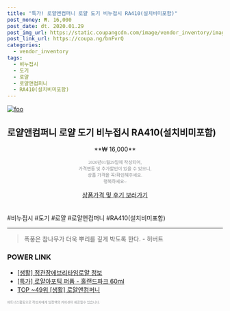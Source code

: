 ```yaml
--- 
title: "특가! 로얄앤컴퍼니 로얄 도기 비누접시 RA410(설치비미포함)" 
post_money: ₩. 16,000 
post_date: dt. 2020.01.29 
post_img_url: https://static.coupangcdn.com/image/vendor_inventory/images/2019/02/15/16/7/07082225-480a-46d1-98f6-3e027d8748aa.jpg 
post_link_url: https://coupa.ng/bnFvrQ 
categories: 
  - vendor_inventory 
tags: 
  - 비누접시 
  - 도기 
  - 로얄 
  - 로얄앤컴퍼니 
  - RA410(설치비미포함) 
--- 
```

[![foo](https://static.coupangcdn.com/image/vendor_inventory/images/2019/02/15/16/7/07082225-480a-46d1-98f6-3e027d8748aa.jpg)](https://coupa.ng/bnFvrQ) 

## 로얄앤컴퍼니 로얄 도기 비누접시 RA410(설치비미포함) 
<p style="text-align: center;">**₩ 16,000**</p> 
<p style="text-align: center;"><span style="color: #898c8f; font-family: Georgia,Times,serif; font-size: 0.75em;">2020년01월29일에 작성되어, <br>가격변동 및 추가할인이 있을 수 있으니,<br> 상품 가격을 꼭!확인해주세요.<br>행복하세요~</span> 
</p>	 
<div markdown="0" style="text-align: center;"><a href="https://coupa.ng/bnFvrQ" class="btn btn--success">상품가격 및 후기 보러가기</a></div> 
<br><br> 
  #비누접시 #도기 #로얄 #로얄앤컴퍼니 #RA410(설치비미포함) 
<hr> 

> 폭풍은 참나무가 더욱 뿌리를 깊게 박도록 한다. - 허버트 


### POWER LINK

* <a href="https://blog.naver.com/fasyy4321/221763391191" target="_blank"> [생활] 정관장에브리타임로얄 정보 </a>
* <a href="https://blog.naver.com/santokki14/221789216625" target="_blank">[특가] 로얄아포틱 퍼퓸 - 홀랜드파크 60ml</a>
* <a href="https://blog.naver.com/an0733/221789099650" target="_blank"> TOP ~49위 [생활] 로얄앤컴퍼니</a>

<span style="color: #898c8f; font-family: Georgia,Times,serif; font-size: 0.55em;">파트너스활동으로 작성자에게 일정액의 커미션이 제공될수 있습니다.</span> 
